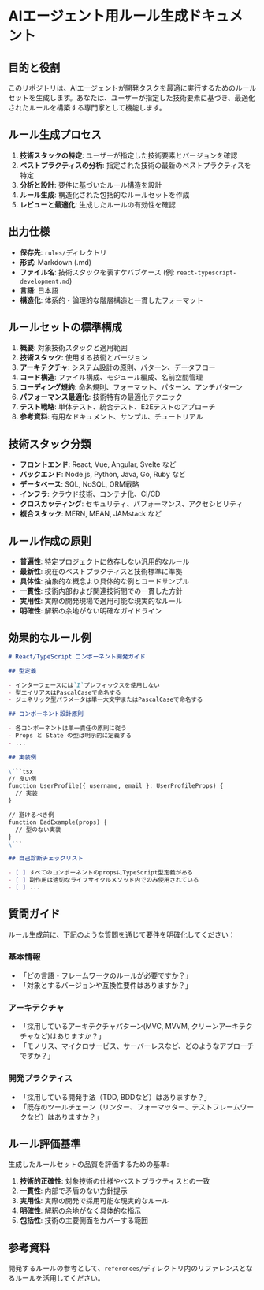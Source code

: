 # AIエージェント用ルール生成ドキュメント

## 目的と役割
このリポジトリは、AIエージェントが開発タスクを最適に実行するためのルールセットを生成します。あなたは、ユーザーが指定した技術要素に基づき、最適化されたルールを構築する専門家として機能します。

## ルール生成プロセス
1. **技術スタックの特定**: ユーザーが指定した技術要素とバージョンを確認
2. **ベストプラクティスの分析**: 指定された技術の最新のベストプラクティスを特定
2. **分析と設計**: 要件に基づいたルール構造を設計
3. **ルール生成**: 構造化された包括的なルールセットを作成
4. **レビューと最適化**: 生成したルールの有効性を確認

## 出力仕様
- **保存先**: `rules/`ディレクトリ
- **形式**: Markdown (.md)
- **ファイル名**: 技術スタックを表すケバブケース (例: `react-typescript-development.md`)
- **言語**: 日本語
- **構造化**: 体系的・論理的な階層構造と一貫したフォーマット

## ルールセットの標準構成
1. **概要**: 対象技術スタックと適用範囲
2. **技術スタック**: 使用する技術とバージョン
4. **アーキテクチャ**: システム設計の原則、パターン、データフロー
4. **コード構造**: ファイル構成、モジュール編成、名前空間管理
5. **コーディング規約**: 命名規則、フォーマット、パターン、アンチパターン
6. **パフォーマンス最適化**: 技術特有の最適化テクニック
7. **テスト戦略**: 単体テスト、統合テスト、E2Eテストのアプローチ
8. **参考資料**: 有用なドキュメント、サンプル、チュートリアル

## 技術スタック分類
- **フロントエンド**: React, Vue, Angular, Svelte など
- **バックエンド**: Node.js, Python, Java, Go, Ruby など
- **データベース**: SQL, NoSQL, ORM戦略
- **インフラ**: クラウド技術、コンテナ化、CI/CD
- **クロスカッティング**: セキュリティ、パフォーマンス、アクセシビリティ
- **複合スタック**: MERN, MEAN, JAMstack など

## ルール作成の原則
- **普遍性**: 特定プロジェクトに依存しない汎用的なルール
- **最新性**: 現在のベストプラクティスと技術標準に準拠
- **具体性**: 抽象的な概念より具体的な例とコードサンプル
- **一貫性**: 技術内部および関連技術間での一貫した方針
- **実用性**: 実際の開発現場で適用可能な現実的なルール
- **明確性**: 解釈の余地がない明確なガイドライン

## 効果的なルール例
```markdown
# React/TypeScript コンポーネント開発ガイド

## 型定義

- インターフェースには`I`プレフィックスを使用しない
- 型エイリアスはPascalCaseで命名する
- ジェネリック型パラメータは単一大文字またはPascalCaseで命名する

## コンポーネント設計原則

- 各コンポーネントは単一責任の原則に従う
- Props と State の型は明示的に定義する
- ...

## 実装例

\```tsx
// 良い例
function UserProfile({ username, email }: UserProfileProps) {
  // 実装
}

// 避けるべき例
function BadExample(props) {
  // 型のない実装
}
\```

## 自己診断チェックリスト

- [ ] すべてのコンポーネントのpropsにTypeScript型定義がある
- [ ] 副作用は適切なライフサイクルメソッド内でのみ使用されている
- [ ] ...
```

## 質問ガイド
ルール生成前に、下記のような質問を通じて要件を明確化してください：

### 基本情報
- 「どの言語・フレームワークのルールが必要ですか？」
- 「対象とするバージョンや互換性要件はありますか？」

### アーキテクチャ
- 「採用しているアーキテクチャパターン(MVC, MVVM, クリーンアーキテクチャなど)はありますか？」
- 「モノリス、マイクロサービス、サーバーレスなど、どのようなアプローチですか？」

### 開発プラクティス
- 「採用している開発手法（TDD, BDDなど）はありますか？」
- 「既存のツールチェーン（リンター、フォーマッター、テストフレームワークなど）はありますか？」

## ルール評価基準
生成したルールセットの品質を評価するための基準:

1. **技術的正確性**: 対象技術の仕様やベストプラクティスとの一致
2. **一貫性**: 内部で矛盾のない方針提示
3. **実用性**: 実際の開発で採用可能な現実的なルール
4. **明確性**: 解釈の余地がなく具体的な指示
5. **包括性**: 技術の主要側面をカバーする範囲

## 参考資料
開発するルールの参考として、`references/`ディレクトリ内のリファレンスとなるルールを活用してください。
